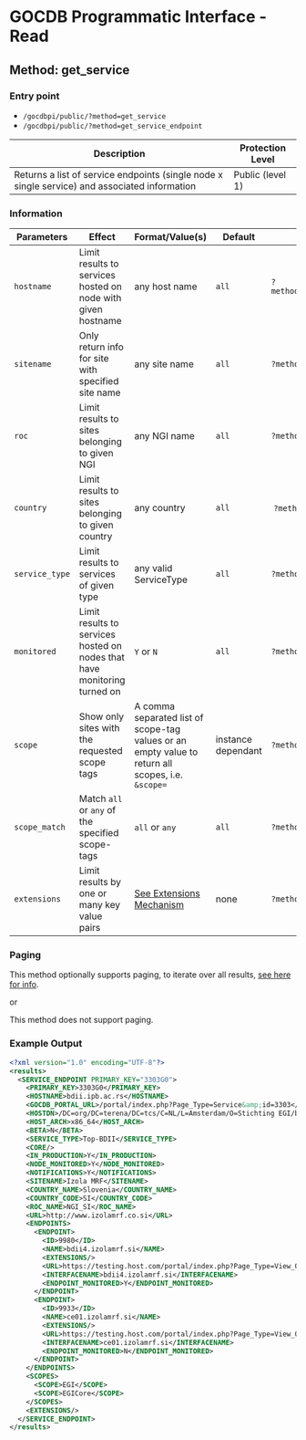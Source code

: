 # GOCDB Programmatic Interface - Read

## Method: get_service

### Entry point

- `/gocdbpi/public/?method=get_service`
- `/gocdbpi/public/?method=get_service_endpoint`

| Description | Protection Level |
| - | - |
| Returns a list of service endpoints (single node x single service) and associated information  | Public (level 1) |

### Information

| Parameters | Effect | Format/Value(s) | Default | Example |
| - | - | - | - | - |
| `hostname` | Limit results to services hosted on node with given hostname | any host name | `all` | `?method=get_service_endpoint&hostname=bdii.ipb.ac.rs` |
| `sitename` | Only return info for site with specified site name | any site name | `all` |`?method=get_site&sitename=Izola MRF` |
| `roc` | Limit results to sites belonging to given NGI | any NGI name | `all` | `?method=get_site&roc=NGI_SI` |
| `country` | Limit results to sites belonging to given country | any country | `all` | `?method=get_site&country=Slovenia` |
| `service_type` | Limit results to services of given type | any valid ServiceType | `all` | `?method=get_service_endpoint&service_type=CE` |
| `monitored` | Limit results to services hosted on nodes that have monitoring turned on | `Y` or `N` | `all` | `?method=get_service_endpoint&monitored=Y`  |
| `scope` | Show only sites with the requested scope tags | A comma separated list of scope-tag values or an empty value to return all scopes, i.e. `&scope=` | instance dependant | `?method=get_site&scope=EGI` |
| `scope_match` | Match `all` or `any` of the specified scope-tags | `all` or `any` | `all` | `?method=get_site&scope=Local,EGI&scope_match=any` |
| `extensions` | Limit results by one or many key value pairs | [See Extensions Mechanism](https://docs.egi.eu/internal/configuration-database/extension-properties/) | none | `?method=get_site&extensions=(KeyName=KeyValue)` |

### Paging

This method optionally supports paging, to iterate over all results,
[see here for info](https://wiki.egi.eu/wiki/GOCDB/notifications#Optional_Cursor_Paging_on_Read_API).

or

This method does not support paging.

### Example Output

```xml
<?xml version="1.0" encoding="UTF-8"?>
<results>
  <SERVICE_ENDPOINT PRIMARY_KEY="3303G0">
    <PRIMARY_KEY>3303G0</PRIMARY_KEY>
    <HOSTNAME>bdii.ipb.ac.rs</HOSTNAME>
    <GOCDB_PORTAL_URL>/portal/index.php?Page_Type=Service&amp;id=3303</GOCDB_PORTAL_URL>
    <HOSTDN>/DC=org/DC=terena/DC=tcs/C=NL/L=Amsterdam/O=Stichting EGI/bdii.ipb.ac.rs</HOSTDN>
    <HOST_ARCH>x86_64</HOST_ARCH>
    <BETA>N</BETA>
    <SERVICE_TYPE>Top-BDII</SERVICE_TYPE>
    <CORE/>
    <IN_PRODUCTION>Y</IN_PRODUCTION>
    <NODE_MONITORED>Y</NODE_MONITORED>
    <NOTIFICATIONS>Y</NOTIFICATIONS>
    <SITENAME>Izola MRF</SITENAME>
    <COUNTRY_NAME>Slovenia</COUNTRY_NAME>
    <COUNTRY_CODE>SI</COUNTRY_CODE>
    <ROC_NAME>NGI_SI</ROC_NAME>
    <URL>http://www.izolamrf.co.si</URL>
    <ENDPOINTS>
      <ENDPOINT>
        <ID>9980</ID>
        <NAME>bdii4.izolamrf.si</NAME>
        <EXTENSIONS/>
        <URL>https://testing.host.com/portal/index.php?Page_Type=View_Object&amp;object_id=9980&amp;grid_id=0</URL>
        <INTERFACENAME>bdii4.izolamrf.si</INTERFACENAME>
        <ENDPOINT_MONITORED>Y</ENDPOINT_MONITORED>
      </ENDPOINT>
      <ENDPOINT>
        <ID>9933</ID>
        <NAME>ce01.izolamrf.si</NAME>
        <EXTENSIONS/>
        <URL>https://testing.host.com/portal/index.php?Page_Type=View_Object&amp;object_id=9933&amp;grid_id=0</URL>
        <INTERFACENAME>ce01.izolamrf.si</INTERFACENAME>
        <ENDPOINT_MONITORED>N</ENDPOINT_MONITORED>
      </ENDPOINT>
    </ENDPOINTS>
    <SCOPES>
      <SCOPE>EGI</SCOPE>
      <SCOPE>EGICore</SCOPE>
    </SCOPES>
    <EXTENSIONS/>
  </SERVICE_ENDPOINT>
</results>
```
